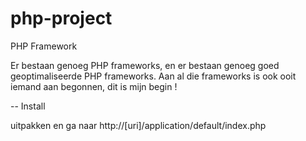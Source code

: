 # php-project
PHP Framework

Er bestaan genoeg PHP frameworks, en er bestaan genoeg goed geoptimaliseerde PHP frameworks. Aan al die frameworks is ook ooit iemand aan begonnen, dit is mijn begin !

-- Install

uitpakken en ga naar http://[uri]/application/default/index.php

